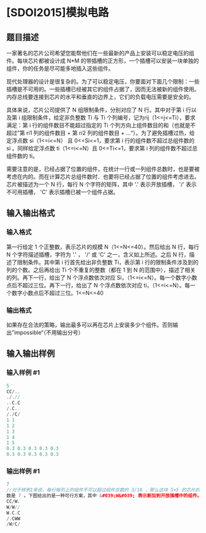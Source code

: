 # [SDOI2015]模拟电路

## 题目描述

一家著名的芯片公司希望您能帮他们在一些最新的产品上安装可以稳定电压的组件。每块芯片都被设计成 N\*M 的带插槽的正方形，一个插槽可以安装一块单独的组件，你的任务是尽可能多地插入这些组件。

现代处理器的设计是很复杂的。为了可以稳定电压，你要面对下面几个限制：一些插槽是不可用的。一些插槽已经被其它的组件占据了，因而无法被新的组件使用。内存总线要连接到芯片的水平和垂直的边界上，它们的负载电压需要是安全的。

具体来说，芯片公司提供了 N 组限制条件，分别对应了 N 行。其中对于第 i 行以及第 i 组限制条件，给定非负整数 Ti 与 Ti 个列编号，记为rij（1<=j<=Ti），要求满足：第 i 行的组件数目不能超过指定的 Ti 个列方向上组件数目的和（也就是不超过”第 ri1 列的组件数目 + 第 ri2 列的组件数目 + ...“）。为了避免插槽过热，给定浮点数 si（1<=i<=N） 且 0<=Si<=1，要求第 i 行的组件数不超过总组件数的 si 。同样给定浮点数 ti（1<=i<=N）且 0<=Ti<=1，要求第 i 列的组件数不超过总组件数的 ti。

需要注意的是，已经占据了位置的组件，在统计一行或一列组件总数时，也是要被考虑在内的。而在计算芯片总组件数时．也要将已经占据了位置的组件考虑进去。芯片被描述为一个 N 行，每行 N 个字符的矩阵，其中 '.' 表示开放插槽， '/' 表示不可用插槽， 'C' 表示插槽已被一个组件占据。

## 输入输出格式

### 输入格式

第一行给定 1 个正整数，表示芯片的规模 N（1<=N<=40）。然后给出 N 行，每行 N 个字符描述插槽，字符为 '.' ， '/' 或 'C' 之一，含义如上所述。之后 N 行，描述了限制条件。其中第 i 行首先给出非负整数 Ti，表示第 i 行的限制条件涉及到的列的个数。之后再给出 Ti 个不重复的整数（都在 1 到 N 的范围中），描述了相关的列。再下一行，给出了 N 个浮点数依次对应 Si，（1<=i<=N）。每一个数字小数点后不超过三位。再下一行，给出了 N 个浮点数依次对应 ti，（1<=i<=N）。每一个数字小数点后不超过三位。1<=N<=40

### 输出格式

如果存在合法的策略，输出最多可以再在芯片上安装多少个组件。否则输出”impossible“（不用输出分号）

## 输入输出样例

### 输入样例 #1

```cpp
5
CC/..
././/
..C.C
/.C..
/./C/
1 1
1 2
1 3
1 4
1 5
0.3 0.3 0.3 0.3 0.3
0.3 0.3 0.3 0.3 0.3
```


### 输出样例 #1

```cpp
7
//对于样例1来说，每行每列上的组件不可以超过组件总数的 3/10 ，那么这块 5×5 的芯片的可被安装的最大组件
数是 7 。下图给出的是一种可行方案，其中 &#039;W&#039; 表示新加到开放插槽中的组件。
CC/W．
W/W//
W.C.C
/.CWW
/W/C/
```



